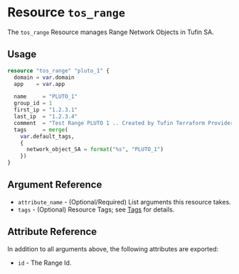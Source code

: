 # Resource `tos_range`

The `tos_range` Resource manages Range Network Objects in Tufin SA.

## Usage

```terraform
resource "tos_range" "pluto_1" {
  domain = var.domain
  app    = var.app

  name     = "PLUTO_1"
  group_id = 1
  first_ip = "1.2.3.1"
  last_ip  = "1.2.3.4"
  comment  = "Test Range PLUTO 1 .. Created by Tufin Terraform Provider"
  tags     = merge(
    var.default_tags,
    {
      network_object_SA = format("%s", "PLUTO_1")
    })
}
```

## Argument Reference

* `attribute_name` - (Optional/Required) List arguments this resource takes.
* `tags` - (Optional) Resource Tags; see [Tags](tag.md) for details.

## Attribute Reference

In addition to all arguments above, the following attributes are exported:

* `id` - The Range Id.

